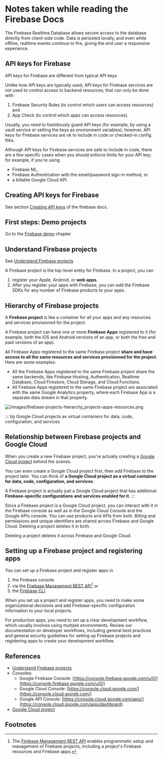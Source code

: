 ---
---
# Notes taken while reading the Firebase Docs

 The Firebase Realtime Database allows secure access to the database directly from client-side code. 
 Data is persisted locally, and even while offline, realtime events continue to fire, giving the end user a responsive experience.

 ## API keys for Firebase

API keys for Firebase are different from typical API keys

Unlike how API keys are typically used, API keys for Firebase services are not used to control access to backend resources; 
that can only be done with 

1. Firebase Security Rules (to control which users can access resources) and 
2. App Check (to control which apps can access resources).

Usually, you need to fastidiously guard API keys (for example, by using a vault service or setting the keys as environment variables); however, API keys for Firebase services are ok to include in code or checked-in config files.

Although API keys for Firebase services are safe to include in code, there are a few specific cases when you should enforce limits for your API key; for example, if you're using 
* Firebase ML, 
* Firebase Authentication with the email/password sign-in method, or 
* a billable Google Cloud API. 
  
## Creating API keys for Firebase

See section [Creating API keys](https://firebase.google.com/docs/projects/api-keys#create-api-keys) of the firebase docs.

## First steps: Demo projects

Go to the [Firebase demo](/firebase/demo) chapter

## Understand Firebase projects

See [Understand Firebase projects](https://firebase.google.com/docs/projects/learn-more?authuser=0&hl=en)

A Firebase project is the top-level entity for Firebase. In a project, you can 
1. register your Apple, Android, or **web apps**. 
2. After you register your apps with Firebase, you can add the Firebase SDKs for any number of Firebase products to your apps.

## Hierarchy of Firebase projects

A **Firebase project** is like a container for all your apps and any resources and services provisioned for the project.
    
A Firebase project can have one or more **Firebase Apps** registered to it (for example, both the iOS and Android versions of an app, or both the free and paid versions of an app).

All Firebase Apps registered to the same Firebase project **share and have access to all the same resources and services provisioned for the project**. Here are some examples:

*   All the Firebase Apps registered to the same Firebase project share the same backends, like Firebase Hosting, Authentication, Realtime Database, Cloud Firestore, Cloud Storage, and Cloud Functions.
*   All Firebase Apps registered to the same Firebase project are associated with the same Google Analytics property, where each Firebase App is a separate data stream in that property.

![/images/firebase-projects-hierarchy_projects-apps-resources.png](/images/firebase-projects-hierarchy_projects-apps-resources.png)

::: tip  Google Cloud projects as virtual containers for data, code, configuration, and services

## Relationship between Firebase projects and Google Cloud

When you create a new Firebase project, you're actually creating a [Google Cloud project](https://cloud.google.com/docs/overview/?authuser=0&utm_source=firebase.google.com&utm_medium=referral#projects) behind the scenes. 

You can even create a Google Cloud project first, then add Firebase to the project later. 
You can think of **a Google Cloud project as a virtual container for data, code, configuration, and services**.

A Firebase project is actually just a Google Cloud project that has additional **Firebase-specific configurations and services enabled for it**.
:::

Since a Firebase project is a Google Cloud project, you can interact with it in the Firebase console as well as in the Google Cloud Console and the Google APIs console.  You can use products and APIs from both.  Billing and permissions and unique identifiers are shared across Firebase and Google Cloud. Deleting a project deletes it in both.

Deleting a project deletes it across Firebase and Google Cloud.

## Setting up a Firebase project and registering apps

You can set up a Firebase project and register apps in 

1. the Firebase console 
2. via the [Firebase Management REST API](https://firebase.google.com/docs/projects/api/reference/rest)[^rest-api] or 
3. the [Firebase CLI](https://firebase.google.com/docs/reference/node). 
 
When you set up a project and register apps, you need to make some organizational decisions and add Firebase-specific configuration information to your local projects.

For production apps, you need to set up a clear development workflow, which usually involves using multiple environments. Review our documentation on developer workflows, including general best practices and general security guidelines for setting up Firebase projects and registering apps to create your development workflow.
## References

* [Understand Firebase projects](https://firebase.google.com/docs/projects/learn-more?authuser=0&hl=en)
* Consoles:
  * Google Firebase Console: [https://console.firebase.google.com/u/0/](https://console.firebase.google.com/u/0/)
  * Google Cloud Console: [https://console.cloud.google.com/](https://console.cloud.google.com/)
  * Google API Console: [https://console.cloud.google.com/apis/](https://console.cloud.google.com/apis/dashboard)
* [Google Cloud project](https://cloud.google.com/docs/overview/?authuser=0&utm_source=firebase.google.com&utm_medium=referral#projects)

## Footnotes

[^rest-api]: The [Firebase Management REST API](https://firebase.google.com/docs/projects/api/reference/rest) enables programmatic setup and management of Firebase projects, including a project's Firebase resources and Firebase apps.

